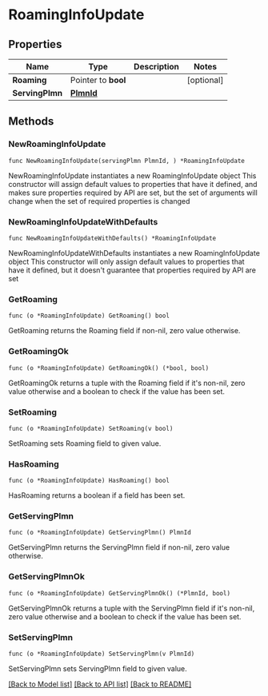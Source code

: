 # RoamingInfoUpdate

## Properties

Name | Type | Description | Notes
------------ | ------------- | ------------- | -------------
**Roaming** | Pointer to **bool** |  | [optional] 
**ServingPlmn** | [**PlmnId**](PlmnId.md) |  | 

## Methods

### NewRoamingInfoUpdate

`func NewRoamingInfoUpdate(servingPlmn PlmnId, ) *RoamingInfoUpdate`

NewRoamingInfoUpdate instantiates a new RoamingInfoUpdate object
This constructor will assign default values to properties that have it defined,
and makes sure properties required by API are set, but the set of arguments
will change when the set of required properties is changed

### NewRoamingInfoUpdateWithDefaults

`func NewRoamingInfoUpdateWithDefaults() *RoamingInfoUpdate`

NewRoamingInfoUpdateWithDefaults instantiates a new RoamingInfoUpdate object
This constructor will only assign default values to properties that have it defined,
but it doesn't guarantee that properties required by API are set

### GetRoaming

`func (o *RoamingInfoUpdate) GetRoaming() bool`

GetRoaming returns the Roaming field if non-nil, zero value otherwise.

### GetRoamingOk

`func (o *RoamingInfoUpdate) GetRoamingOk() (*bool, bool)`

GetRoamingOk returns a tuple with the Roaming field if it's non-nil, zero value otherwise
and a boolean to check if the value has been set.

### SetRoaming

`func (o *RoamingInfoUpdate) SetRoaming(v bool)`

SetRoaming sets Roaming field to given value.

### HasRoaming

`func (o *RoamingInfoUpdate) HasRoaming() bool`

HasRoaming returns a boolean if a field has been set.

### GetServingPlmn

`func (o *RoamingInfoUpdate) GetServingPlmn() PlmnId`

GetServingPlmn returns the ServingPlmn field if non-nil, zero value otherwise.

### GetServingPlmnOk

`func (o *RoamingInfoUpdate) GetServingPlmnOk() (*PlmnId, bool)`

GetServingPlmnOk returns a tuple with the ServingPlmn field if it's non-nil, zero value otherwise
and a boolean to check if the value has been set.

### SetServingPlmn

`func (o *RoamingInfoUpdate) SetServingPlmn(v PlmnId)`

SetServingPlmn sets ServingPlmn field to given value.



[[Back to Model list]](../README.md#documentation-for-models) [[Back to API list]](../README.md#documentation-for-api-endpoints) [[Back to README]](../README.md)


